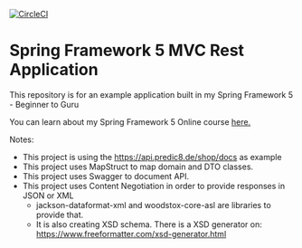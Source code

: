 [![CircleCI](https://circleci.com/gh/springframeworkguru/spring5-mvc-rest.svg?style=svg)](https://circleci.com/gh/springframeworkguru/spring5-mvc-rest)
# Spring Framework 5 MVC Rest Application

This repository is for an example application built in my Spring Framework 5 - Beginner to Guru

You can learn about my Spring Framework 5 Online course [here.](http://courses.springframework.guru/p/spring-framework-5-begginer-to-guru/?product_id=363173)

Notes:
- This project is using the https://api.predic8.de/shop/docs as example
- This project uses MapStruct to map domain and DTO classes.
- This project uses Swagger to document API.
- This project uses Content Negotiation in order to provide responses in JSON or XML
    - jackson-dataformat-xml and woodstox-core-asl are libraries to provide that.
    - It is also creating XSD schema. There is a XSD generator on: https://www.freeformatter.com/xsd-generator.html
